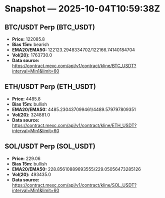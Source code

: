 # Snapshot — 2025-10-04T10:59:38Z

## BTC/USDT Perp (BTC_USDT)
- **Price:** 122085.8
- **Bias 15m:** bearish
- **EMA20/EMA50:** 122123.2948334702/122166.74140184704
- **Vol(20):** 1763730.0
- **Data source:** https://contract.mexc.com/api/v1/contract/kline/BTC_USDT?interval=Min1&limit=60

## ETH/USDT Perp (ETH_USDT)
- **Price:** 4485.8
- **Bias 15m:** bullish
- **EMA20/EMA50:** 4485.230437099461/4489.579797809351
- **Vol(20):** 324881.0
- **Data source:** https://contract.mexc.com/api/v1/contract/kline/ETH_USDT?interval=Min1&limit=60

## SOL/USDT Perp (SOL_USDT)
- **Price:** 229.06
- **Bias 15m:** bullish
- **EMA20/EMA50:** 228.85610889693555/229.05056473285126
- **Vol(20):** 493435.0
- **Data source:** https://contract.mexc.com/api/v1/contract/kline/SOL_USDT?interval=Min1&limit=60
